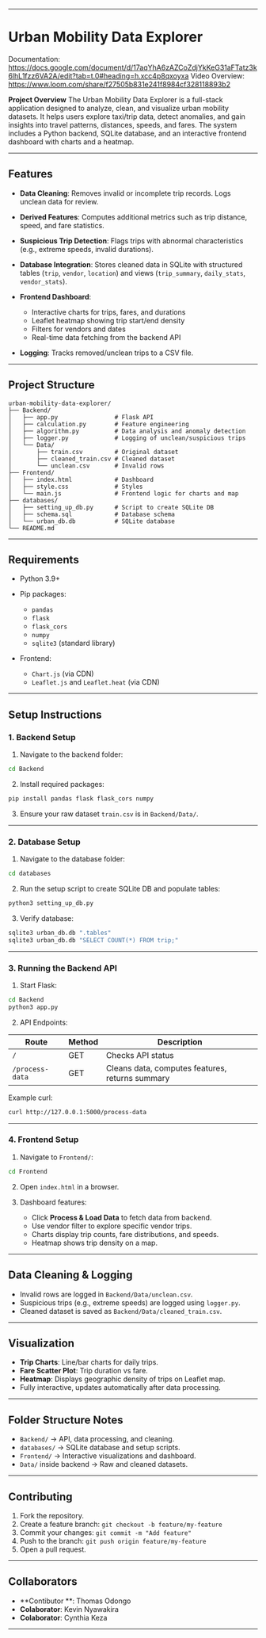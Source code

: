 
---

# Urban Mobility Data Explorer
Documentation: https://docs.google.com/document/d/17aqYhA6zAZCoZdjYkKeG31aFTatz3k6lhL1fzz6VA2A/edit?tab=t.0#heading=h.xcc4p8qxoyxa
Video Overview:
https://www.loom.com/share/f27505b831e241f8984cf328118893b2

**Project Overview**
The Urban Mobility Data Explorer is a full-stack application designed to analyze, clean, and visualize urban mobility datasets. It helps users explore taxi/trip data, detect anomalies, and gain insights into travel patterns, distances, speeds, and fares. The system includes a Python backend, SQLite database, and an interactive frontend dashboard with charts and a heatmap.

---

## Features

* **Data Cleaning**: Removes invalid or incomplete trip records. Logs unclean data for review.
* **Derived Features**: Computes additional metrics such as trip distance, speed, and fare statistics.
* **Suspicious Trip Detection**: Flags trips with abnormal characteristics (e.g., extreme speeds, invalid durations).
* **Database Integration**: Stores cleaned data in SQLite with structured tables (`trip`, `vendor`, `location`) and views (`trip_summary`, `daily_stats`, `vendor_stats`).
* **Frontend Dashboard**:

  * Interactive charts for trips, fares, and durations
  * Leaflet heatmap showing trip start/end density
  * Filters for vendors and dates
  * Real-time data fetching from the backend API
* **Logging**: Tracks removed/unclean trips to a CSV file.

---

## Project Structure

```
urban-mobility-data-explorer/
├── Backend/
│   ├── app.py                # Flask API
│   ├── calculation.py        # Feature engineering
│   ├── algorithm.py          # Data analysis and anomaly detection
│   ├── logger.py             # Logging of unclean/suspicious trips
│   └── Data/
│       ├── train.csv         # Original dataset
│       ├── cleaned_train.csv # Cleaned dataset
│       └── unclean.csv       # Invalid rows
├── Frontend/
│   ├── index.html            # Dashboard
│   ├── style.css             # Styles
│   └── main.js               # Frontend logic for charts and map
├── databases/
│   ├── setting_up_db.py      # Script to create SQLite DB
│   ├── schema.sql            # Database schema
│   └── urban_db.db           # SQLite database
└── README.md
```

---

## Requirements

* Python 3.9+

* Pip packages:

  * `pandas`
  * `flask`
  * `flask_cors`
  * `numpy`
  * `sqlite3` (standard library)

* Frontend:

  * `Chart.js` (via CDN)
  * `Leaflet.js` and `Leaflet.heat` (via CDN)

---

## Setup Instructions

### 1. Backend Setup

1. Navigate to the backend folder:

```bash
cd Backend
```

2. Install required packages:

```bash
pip install pandas flask flask_cors numpy
```

3. Ensure your raw dataset `train.csv` is in `Backend/Data/`.

---

### 2. Database Setup

1. Navigate to the database folder:

```bash
cd databases
```

2. Run the setup script to create SQLite DB and populate tables:

```bash
python3 setting_up_db.py
```

3. Verify database:

```bash
sqlite3 urban_db.db ".tables"
sqlite3 urban_db.db "SELECT COUNT(*) FROM trip;"
```

---

### 3. Running the Backend API

1. Start Flask:

```bash
cd Backend
python3 app.py
```

2. API Endpoints:

| Route           | Method | Description                                     |
| --------------- | ------ | ----------------------------------------------- |
| `/`             | GET    | Checks API status                               |
| `/process-data` | GET    | Cleans data, computes features, returns summary |

Example curl:

```bash
curl http://127.0.0.1:5000/process-data
```

---

### 4. Frontend Setup

1. Navigate to `Frontend/`:

```bash
cd Frontend
```

2. Open `index.html` in a browser.

3. Dashboard features:

   * Click **Process & Load Data** to fetch data from backend.
   * Use vendor filter to explore specific vendor trips.
   * Charts display trip counts, fare distributions, and speeds.
   * Heatmap shows trip density on a map.

---

## Data Cleaning & Logging

* Invalid rows are logged in `Backend/Data/unclean.csv`.
* Suspicious trips (e.g., extreme speeds) are logged using `logger.py`.
* Cleaned dataset is saved as `Backend/Data/cleaned_train.csv`.

---

## Visualization

* **Trip Charts**: Line/bar charts for daily trips.
* **Fare Scatter Plot**: Trip duration vs fare.
* **Heatmap**: Displays geographic density of trips on Leaflet map.
* Fully interactive, updates automatically after data processing.

---

## Folder Structure Notes

* `Backend/` → API, data processing, and cleaning.
* `databases/` → SQLite database and setup scripts.
* `Frontend/` → Interactive visualizations and dashboard.
* `Data/` inside backend → Raw and cleaned datasets.

---

## Contributing

1. Fork the repository.
2. Create a feature branch: `git checkout -b feature/my-feature`
3. Commit your changes: `git commit -m "Add feature"`
4. Push to the branch: `git push origin feature/my-feature`
5. Open a pull request.

---


## Collaborators

* **Contibutor **: Thomas Odongo
* **Colaborator**: Kevin Nyawakira
* **Colaborator**: Cynthia Keza
---

